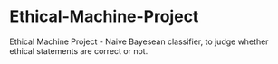 # Ethical-Machine-Project
Ethical Machine Project - Naive Bayesean classifier, to judge whether ethical statements are correct or not.
